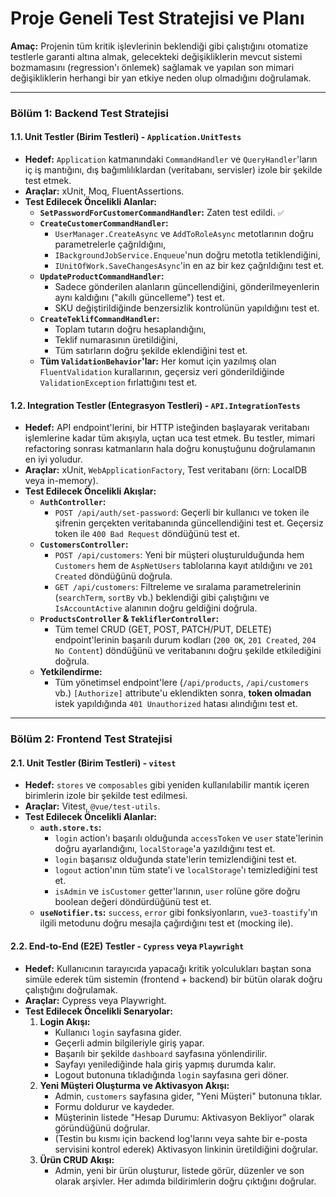 # Proje Geneli Test Stratejisi ve Planı

**Amaç:** Projenin tüm kritik işlevlerinin beklendiği gibi çalıştığını otomatize testlerle garanti altına almak, gelecekteki değişikliklerin mevcut sistemi bozmamasını (regression'ı önlemek) sağlamak ve yapılan son mimari değişikliklerin herhangi bir yan etkiye neden olup olmadığını doğrulamak.

---

### **Bölüm 1: Backend Test Stratejisi**

#### **1.1. Unit Testler (Birim Testleri) - `Application.UnitTests`**
*   **Hedef:** `Application` katmanındaki `CommandHandler` ve `QueryHandler`'ların iç iş mantığını, dış bağımlılıklardan (veritabanı, servisler) izole bir şekilde test etmek.
*   **Araçlar:** xUnit, Moq, FluentAssertions.
*   **Test Edilecek Öncelikli Alanlar:**
    *   **`SetPasswordForCustomerCommandHandler`:** Zaten test edildi. `✅`
    *   **`CreateCustomerCommandHandler`:**
        *   `UserManager.CreateAsync` ve `AddToRoleAsync` metotlarının doğru parametrelerle çağrıldığını,
        *   `IBackgroundJobService.Enqueue`'nun doğru metotla tetiklendiğini,
        *   `IUnitOfWork.SaveChangesAsync`'in en az bir kez çağrıldığını test et.
    *   **`UpdateProductCommandHandler`:**
        *   Sadece gönderilen alanların güncellendiğini, gönderilmeyenlerin aynı kaldığını ("akıllı güncelleme") test et.
        *   SKU değiştirildiğinde benzersizlik kontrolünün yapıldığını test et.
    *   **`CreateTeklifCommandHandler`:**
        *   Toplam tutarın doğru hesaplandığını,
        *   Teklif numarasının üretildiğini,
        *   Tüm satırların doğru şekilde eklendiğini test et.
    *   **Tüm `ValidationBehavior`'lar:** Her komut için yazılmış olan `FluentValidation` kurallarının, geçersiz veri gönderildiğinde `ValidationException` fırlattığını test et.

#### **1.2. Integration Testler (Entegrasyon Testleri) - `API.IntegrationTests`**
*   **Hedef:** API endpoint'lerini, bir HTTP isteğinden başlayarak veritabanı işlemlerine kadar tüm akışıyla, uçtan uca test etmek. Bu testler, mimari refactoring sonrası katmanların hala doğru konuştuğunu doğrulamanın en iyi yoludur.
*   **Araçlar:** xUnit, `WebApplicationFactory`, Test veritabanı (örn: LocalDB veya in-memory).
*   **Test Edilecek Öncelikli Akışlar:**
    *   **`AuthController`:**
        *   `POST /api/auth/set-password`: Geçerli bir kullanıcı ve token ile şifrenin gerçekten veritabanında güncellendiğini test et. Geçersiz token ile `400 Bad Request` döndüğünü test et.
    *   **`CustomersController`:**
        *   `POST /api/customers`: Yeni bir müşteri oluşturulduğunda hem `Customers` hem de `AspNetUsers` tablolarına kayıt atıldığını ve `201 Created` döndüğünü doğrula.
        *   `GET /api/customers`: Filtreleme ve sıralama parametrelerinin (`searchTerm`, `sortBy` vb.) beklendiği gibi çalıştığını ve `IsAccountActive` alanının doğru geldiğini doğrula.
    *   **`ProductsController` & `TekliflerController`:**
        *   Tüm temel CRUD (GET, POST, PATCH/PUT, DELETE) endpoint'lerinin başarılı durum kodları (`200 OK`, `201 Created`, `204 No Content`) döndüğünü ve veritabanını doğru şekilde etkilediğini doğrula.
    *   **Yetkilendirme:**
        *   Tüm yönetimsel endpoint'lere (`/api/products`, `/api/customers` vb.) `[Authorize]` attribute'u eklendikten sonra, **token olmadan** istek yapıldığında `401 Unauthorized` hatası alındığını test et.

---

### **Bölüm 2: Frontend Test Stratejisi**

#### **2.1. Unit Testler (Birim Testleri) - `vitest`**
*   **Hedef:** `stores` ve `composables` gibi yeniden kullanılabilir mantık içeren birimlerin izole bir şekilde test edilmesi.
*   **Araçlar:** Vitest, `@vue/test-utils`.
*   **Test Edilecek Öncelikli Alanlar:**
    *   **`auth.store.ts`:**
        *   `login` action'ı başarılı olduğunda `accessToken` ve `user` state'lerinin doğru ayarlandığını, `localStorage`'a yazıldığını test et.
        *   `login` başarısız olduğunda state'lerin temizlendiğini test et.
        *   `logout` action'ının tüm state'i ve `localStorage`'ı temizlediğini test et.
        *   `isAdmin` ve `isCustomer` getter'larının, `user` rolüne göre doğru boolean değeri döndürdüğünü test et.
    *   **`useNotifier.ts`:** `success`, `error` gibi fonksiyonların, `vue3-toastify`'ın ilgili metodunu doğru mesajla çağırdığını test et (mocking ile).

#### **2.2. End-to-End (E2E) Testler - `Cypress` veya `Playwright`**
*   **Hedef:** Kullanıcının tarayıcıda yapacağı kritik yolculukları baştan sona simüle ederek tüm sistemin (frontend + backend) bir bütün olarak doğru çalıştığını doğrulamak.
*   **Araçlar:** Cypress veya Playwright.
*   **Test Edilecek Öncelikli Senaryolar:**
    1.  **Login Akışı:**
        *   Kullanıcı `login` sayfasına gider.
        *   Geçerli admin bilgileriyle giriş yapar.
        *   Başarılı bir şekilde `dashboard` sayfasına yönlendirilir.
        *   Sayfayı yenilediğinde hala giriş yapmış durumda kalır.
        *   Logout butonuna tıkladığında `login` sayfasına geri döner.
    2.  **Yeni Müşteri Oluşturma ve Aktivasyon Akışı:**
        *   Admin, `customers` sayfasına gider, "Yeni Müşteri" butonuna tıklar.
        *   Formu doldurur ve kaydeder.
        *   Müşterinin listede "Hesap Durumu: Aktivasyon Bekliyor" olarak göründüğünü doğrular.
        *   (Testin bu kısmı için backend log'larını veya sahte bir e-posta servisini kontrol ederek) Aktivasyon linkinin üretildiğini doğrular.
    3.  **Ürün CRUD Akışı:**
        *   Admin, yeni bir ürün oluşturur, listede görür, düzenler ve son olarak arşivler. Her adımda bildirimlerin doğru çıktığını doğrular.
